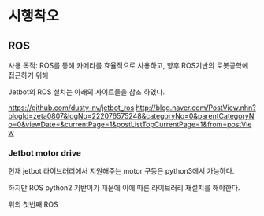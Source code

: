 # 시행착오

## ROS

사용 목적: ROS를 통해 카메라를 효율적으로 사용하고, 향후 ROS기반의 로봇공학에 접근하기 위해


Jetbot의 ROS 설치는 아래의 사이트들을 참조 하였다.

<https://github.com/dusty-nv/jetbot_ros>
<http://blog.naver.com/PostView.nhn?blogId=zeta0807&logNo=222076575248&categoryNo=0&parentCategoryNo=0&viewDate=&currentPage=1&postListTopCurrentPage=1&from=postView>

### Jetbot motor drive
현재 jetbot 라이브러리에서 지원해주는 motor 구동은 python3에서 가능하다.

하지만 ROS python2 기반이기 때문에 이에 따른 라이브러리 재설치를 해야한다.

위의 첫번째 ROS

